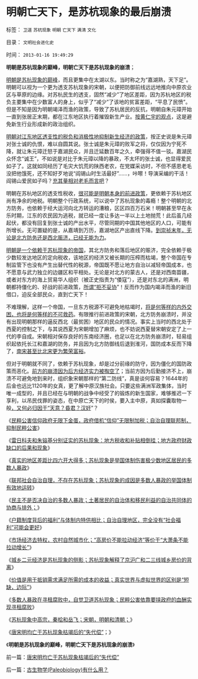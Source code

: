 # 明朝亡天下，是苏杭现象的最后崩溃

标签： `卫道` `苏杭现象` `明朝` `亡天下` `满清` `文化` 

目录： `文明社会进化史`

时间： `2013-01-16 19:49:29`

**明朝是苏杭现象的巅峰，明朝亡天下是苏杭现象的崩溃**；

[明朝是苏杭现象的巅峰](../../../2010/12/15/明朝集中了宋金所有负面制度，清朝拒绝汉化.md)，而且更集中在太湖以东。当时称之为“嘉湖熟，天下足”。明朝可以视为一个更为透支苏杭现象的宋朝，以便把防御前线远远地推向中原农业区与草原的边缘。对苏杭民生的透支，固然“减少”了地区差距，因为苏杭地区的税负主要集中在少数富人的身上，似乎了“减少”了该地的贫富差距，“平息了民愤”。但是不知是因为明朝竭泽而渔的政策，导致了苏杭居民的反抗，明朝自朱元璋开始一直到张居正末期，都在江东地区执行着摧毁新生产业。[按黄仁宇的观点](../../../2010/6/2/历史是什么样学科？“历史学家”的三种类型.md)，这是避免新生行业形成新的政治组织。

[明朝对江东地区透支性的税负和消极性地抑制新生经济的政策](../../../2013/1/14/民主不是否决自治的多数人暴政.md)，按正史说是朱元璋对张士诚的仇恨，难以自圆其说。张士诚是朱元璋的败军之将，仅仅因为宁死不降，就让朱元璋迁怒于嘉湖民众，并且迁延数百年之久，牵强得不值一驳。嘉湖民众怀念“诚王”，不如说是对比于朱元璋以降的暴政，不太坏的张士诚，也显得爱民如子了。这就如同经历了毛灾大饥荒的陕西老农，在党媒采访时，不但不感恩老毛没把他饿死，还不知好歹地说“阎锡山时生活最好”……，咔嚓！导演采编的干活！阎锡山爱民如子吗？[充其量相对老毛而言吧](../../../2010/4/24/后工业化时代应该从1933年真正开始.md)？

明朝在苏杭地区的透支性税收，[很可能是明朝本身的前进政策](../../../2012/12/6/侵略是“暴力推动国内法覆盖”的司法选择；.md)，更依赖于苏杭地区尚有净余的地税。明朝整个行政系统，可以说中了苏杭现象的毒瘾！整个明朝的北方防务，也依赖于经大运河向北方转运的漕粮，区区四百万石米！明朝甚至早在永乐时期，江东的农民因为逃税，就已经一度让多达一半以上土地抛荒！此后虽几经起伏，都没有回复到张士诚的产出水平，尽管同期的中国其他地区的人口，可能有所增长。无可置疑的是，从嘉靖到万历，嘉湖地区产出直线下降。[到崇祯末年，无论是北方防务还是西北赈济，已经无能为力](http://darthvad.blog.163.com/blog/static/53399470201110221124461/)。

[明朝是一个依赖于苏杭现象的帝国](../../../2013/1/13/雷日科夫和朱镕基分别证实的“苏杭现象”.md)，其北方防务和落后地区的赈济，完全依赖于极少数较发达地区的定向税收，该地区的经济又被长期的压榨而枯竭，整个帝国在专制监管下也没有产生出替代性的税源，帝国既不愿让地方自治以减轻帝国成本，也不愿意与武力独立的边疆区和平相处。无论是对北方的蒙古人，还是对西南苗疆，或者对东方的海上贸易华人组织（被正史指责为“倭寇”），还是对东北的满洲，明朝都持僵化的、好战的前进政策，[所谓“拒不妥协](../../../2009/3/27/所谓“永不妥协”的美德就是极端的自私及愚蠢.md)”！反而作为国内竭泽而渔的新旧借口，迫反全部民众，直到亡天下！

不难理解，这样一个帝国，一旦东方税源不可避免地枯竭时，[将是何等样的内外交困，也将是何等样的不可救药](../../../2010/12/16/中央集权帝国被少数民族灭亡是历史规律.md)。有限推行前进政策的宋朝，北方防务崩溃时，并没有出现明朝那样的逼反西北（最贫困）地区的民众的情况。事实上当时的西北处于西夏的控制之下，与其说西夏为宋朝增加了麻烦，也不妨说西夏替宋朝安定了上一代的李自成。宋朝相对保存良好的东南经济圈，也足以在北方防务崩溃时，轻易组织起依托长江和嘉湖的防务，并且因为北方防御线后退到淮河，国防成本反而下降了，[南宋甚至比北宋更为繁荣富裕](../../../2010/12/16/金朝与宋朝经济发展水平大致相当.md)。

但对于明朝就不同了，依赖于苏杭现象，却是过分前缘的防守，因为僵化的国防政策而恶化。[前方的崩溃因为后方经济实力被掏空了](../../../2008/10/26/明朝必亡！冤杀袁崇焕，也只是小事一桩.md)；当前方因为后勤接济不上，崩溃不可避免地到来时，组织象宋朝那样的“第二防线”，真是谈何容易？1644年的后金也远比1120年的女真，更了解中原汉族社会。只要这些满洲军政集体，当时唯一成型的，并且已经在与明朝的战争中经受了的锻炼的新生国家，难够推迟一下享利，以吊民伐罪的姿态，在中原亡天下的时侯，要入主中原，真如探囊取物一般[，又何必归因于“天意？昏君？汉奸](../../../2013/1/8/亡党亡国亡天下的昏君和奸臣只不过背了黑锅.md)”？

《[民粹公害信仰政府无限下金蛋，政府借机“信仰”无限制加税；自治自理联邦制，抑制民粹公害](../../../2013/1/13/“南方城市供暖”有多无耻？北方的农村太暖和？农民很富裕？.md)》

《[雷日科夫和朱镕基分别证实的苏杭现象：地方税收和补贴相倒挂；地方政府财政缺口的后果和现象](../../../2013/1/13/雷日科夫和朱镕基分别证实的“苏杭现象”.md)》

《[真实的地区差距比四六开大得多；苏杭现象是举国体制伤害极少数地区居民的多数人暴政](../../../2013/1/13/苏杭现象是伤害极少数地区居民的多数人暴政及真实的地区差距.md)》

《[联邦社会自治自理，不存在苏杭现象；苏杭现象的成因是多数人暴政的举国体制有效地运转](../../../2013/1/13/联邦社会自治自理，不存在苏杭现象和明显的地区差距.md)》

《[民主不是否决自治的多数人暴政；土著居民的自治体和移民利益的自治共同体的协商与排外；](../../../2013/1/14/民主不是否决自治的多数人暴政.md)》

《[户籍制度背后的福利”与体制内特供相比；自治自理地区，完全没有“社会福利”可能会更好](../../../2013/1/14/自治自理地区，完全没有“社会福利”可能会更好.md)》

《[市场经济去特权，农村自然城市化；“高房价不能拉动经济”等价于“大萧条不能拉动增长”](../../../2013/1/14/“高房价不能拉动经济”等价于“大萧条不能拉动增长”.md)》

《[城乡二元经济是苏杭现象的侧影；苏杭现象解释了京沪广和二三线城乡房价的背离](../../../2013/1/15/苏杭现象解答京沪广和二三线城乡房价的背离.md)》

《[价值是用于抵销需求满足所需的成本的收益；真实世界与虚拟世界的区别是“短缺，边际”](../../../2013/1/15/你凭什么断定，您不是身处“黑客帝国”？.md)》

《[多数人暴政在寻租腐败中，自觉卫道苏杭现象；民粹公害依靠要挟政府的血酬实现寻租腐败](../../../2013/1/15/苏杭现象“信仰政府创造价值”的民粹！制造了“无限制加税”.md)》

《[苏杭现象中高宗，秦桧和岳飞；宋朝，明朝和清朝；](../../../2013/1/16/苏杭现象中高宗，秦桧和岳飞；宋朝，明朝和清朝；.md)》

《[唐宋明均亡于苏杭现象枯竭后的“失代偿”](../../../2013/1/16/唐宋明均亡于苏杭现象枯竭后的“失代偿”.md)；》

《**明朝是苏杭现象的巅峰，明朝亡天下是苏杭现象的崩溃**》



前一篇：[唐宋明均亡于苏杭现象枯竭后的“失代偿”](../../../2013/1/16/唐宋明均亡于苏杭现象枯竭后的“失代偿”.md)

后一篇：[古生物学(Paleobiology)有什么用？](../../../2013/1/16/古生物学(Paleobiology)有什么用？.md)